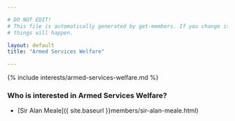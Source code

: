 ```yaml
---

# DO NOT EDIT!
# This file is automatically generated by get-members. If you change it, bad
# things will happen.

layout: default
title: "Armed Services Welfare"

---
```


{% include interests/armed-services-welfare.md %}

### Who is interested in Armed Services Welfare?


* [Sir Alan Meale]({ site.baseurl }}members/sir-alan-meale.html)
